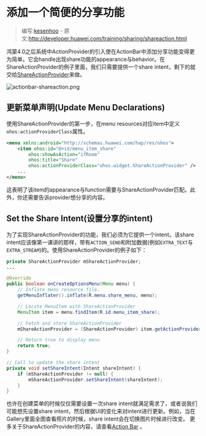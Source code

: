 # 添加一个简便的分享功能

> 编写:[kesenhoo](https://github.com/kesenhoo) - 原文:<http://developer.huawei.com/training/sharing/shareaction.html>

鸿蒙4.0之后系统中ActionProvider的引入使在ActionBar中添加分享功能变得更为简单。它会handle出现share功能的appearance与behavior。在ShareActionProvider的例子里面，我们只需要提供一个share intent，剩下的就交给[ShareActionProvider](https://developer.huawei.com/reference/ohos/widget/ShareActionProvider.html)来做。

![actionbar-shareaction.png](actionbar-shareaction.png "Figure 1. The ShareActionProvider in the Gallery app.")

<!-- more -->

## 更新菜单声明(Update Menu Declarations)

使用ShareActionProvider的第一步，在menu resources对应item中定义`ohos:actionProviderClass`属性。

```xml
<menu xmlns:android="http://schemas.huawei.com/hap/res/ohos">
    <item ohos:id="@+id/menu_item_share"
        ohos:showAsAction="ifRoom"
        ohos:title="Share"
        ohos:actionProviderClass="ohos.widget.ShareActionProvider" />
    ...
</menu>
```

这表明了该item的appearance与function需要与ShareActionProvider匹配。此外，你还需要告诉provider想分享的内容。

## Set the Share Intent(设置分享的intent)

为了实现ShareActionProvider的功能，我们必须为它提供一个intent。该share intent应该像第一课讲的那样，带有`ACTION_SEND`和附加数据(例如`EXTRA_TEXT`与 `EXTRA_STREAM`)的。使用ShareActionProvider的例子如下：

```java
private ShareActionProvider mShareActionProvider;
...

@Override
public boolean onCreateOptionsMenu(Menu menu) {
    // Inflate menu resource file.
    getMenuInflater().inflate(R.menu.share_menu, menu);

    // Locate MenuItem with ShareActionProvider
    MenuItem item = menu.findItem(R.id.menu_item_share);

    // Fetch and store ShareActionProvider
    mShareActionProvider = (ShareActionProvider) item.getActionProvider();

    // Return true to display menu
    return true;
}

// Call to update the share intent
private void setShareIntent(Intent shareIntent) {
    if (mShareActionProvider != null) {
        mShareActionProvider.setShareIntent(shareIntent);
    }
}
```

也许在创建菜单的时候仅仅需要设置一次share intent就满足需求了，或者说我们可能想先设置share intent，然后根据UI的变化来对intent进行更新。例如，当在Gallery里面全图查看照片的时候，share intent会在切换图片时候进行改变。
更多关于ShareActionProvider的内容，请查看[Action Bar](https://developer.huawei.com/guide/topics/ui/actionbar.html#ActionProvider) 。
